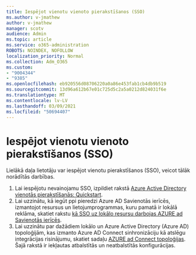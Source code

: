 ```yaml
---
title: Iespējot vienotu vienoto pierakstīšanos (SSO)
ms.author: v-jmathew
author: v-jmathew
manager: scotv
audience: Admin
ms.topic: article
ms.service: o365-administration
ROBOTS: NOINDEX, NOFOLLOW
localization_priority: Normal
ms.collection: Adm_O365
ms.custom:
- "9004344"
- "9385"
ms.openlocfilehash: eb920556d08706220a0a86e453fab1cb4db9b519
ms.sourcegitcommit: 13d96a612b67e01c725d5c2a5a0212d824031f6e
ms.translationtype: MT
ms.contentlocale: lv-LV
ms.lasthandoff: 03/09/2021
ms.locfileid: "50694407"
---
```

# <a name="enable-seamless-single-sign-on-sso"></a>Iespējot vienotu vienoto pierakstīšanos (SSO)

Lielākā daļa lietotāju var iespējot vienotu pierakstīšanos (SSO), veicot tālāk norādītās darbības.

1. Lai iespējotu nevainojamu SSO, izpildiet rakstā [Azure Active Directory vienotās pierakstīšanās: Quickstart](https://docs.microsoft.com/azure/active-directory/hybrid/how-to-connect-sso-quick-start).
2. Lai uzzinātu, kā iegūt ppi pieredzi Azure AD Savienotās ierīcēs, izmantojot resursus un lietojumprogrammas, kuru pamatā ir lokālā reklāma, skatiet rakstu [kā SSO uz lokālo resursu darbojas AZURE ad Savienotās ierīcēs](https://docs.microsoft.com/azure/active-directory/devices/azuread-join-sso).
3. Lai uzzinātu par dažādiem lokālo un Azure Active Directory (Azure AD) topoloģijām, kas izmanto Azure AD Connect sinhronizāciju kā atslēgu integrācijas risinājumu, skatiet sadaļu [AZURE ad Connect topoloģijas](https://docs.microsoft.com/azure/active-directory/hybrid/plan-connect-topologies). Šajā rakstā ir iekļautas atbalstītās un neatbalstītās konfigurācijas.
